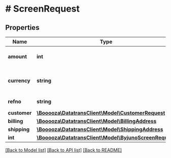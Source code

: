 # # ScreenRequest

## Properties

Name | Type | Description | Notes
------------ | ------------- | ------------- | -------------
**amount** | **int** | The amount of the transaction in the currency’s smallest unit. For example use 1000 for CHF 10.00. |
**currency** | **string** | 3 letter &lt;a href&#x3D;&#39;https://en.wikipedia.org/wiki/ISO_4217&#39; target&#x3D;&#39;_blank&#39;&gt;ISO-4217&lt;/a&gt; character code. For example &#x60;CHF&#x60; or &#x60;USD&#x60; |
**refno** | **string** | The merchant&#39;s reference number. It should be unique for each transaction. |
**customer** | [**\Booooza\DatatransClient\Model\CustomerRequest**](CustomerRequest.md) |  | [optional]
**billing** | [**\Booooza\DatatransClient\Model\BillingAddress**](BillingAddress.md) |  | [optional]
**shipping** | [**\Booooza\DatatransClient\Model\ShippingAddress**](ShippingAddress.md) |  | [optional]
**int** | [**\Booooza\DatatransClient\Model\ByjunoScreenRequest**](ByjunoScreenRequest.md) |  | [optional]

[[Back to Model list]](../../README.md#models) [[Back to API list]](../../README.md#endpoints) [[Back to README]](../../README.md)
